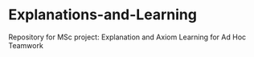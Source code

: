 # Explanations-and-Learning
Repository for MSc project: Explanation and Axiom Learning for Ad Hoc Teamwork
